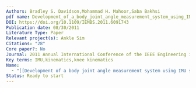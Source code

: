```yaml
---
Authors: Bradley S. Davidson,Mohammad H. Mahoor,Saba Bakhsi
pdf name: Development_of_a_body_joint_angle_measurement_system_using_IMU_sensors.pdf
DOI: https://doi.org/10.1109/IEMBS.2011.6091743
Publication date: 08/30/2011
Literature Type: Paper
Relevant project(s): Ankle Sim
Citations: "28"
Core paper?: No
Journal: 2011 Annual International Conference of the IEEE Engineering in Medicine and Biology Society
Key terms: IMU,kinematics,knee kinematics
Name:
  - "[[Development of a body joint angle measurement system using IMU sensors]]"
Status: Ready to start
---
```

